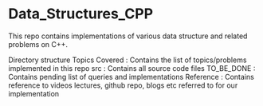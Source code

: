 # Data_Structures_CPP
This repo contains implementations of various data structure and related problems on C++.

Directory structure
Topics Covered : Contains the list of topics/problems implemented in this repo
src : Contains all source code files
TO_BE_DONE : Contains pending list of queries and implementations
Reference : Contains reference to videos lectures, github repo, blogs etc referred to for our implementation

